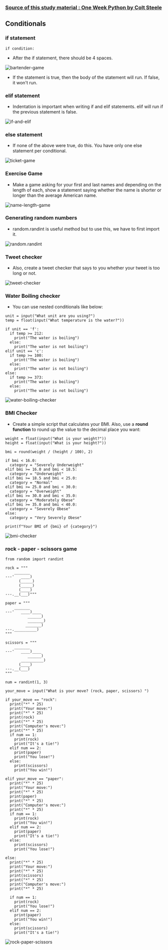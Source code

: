 ### [Source of this study material : One Week Python by Colt Steele](https://www.udemy.com/course/one-week-python/)


## Conditionals

### if statement


```
if condition:
```

- After the if statement, there should be 4 spaces.


![bartender-game](/GCP_ML_pictures/Study-logs/Python/Fundamentals/conditionals/bartender-game.PNG "bartender game")



- If the statement is true, then the body of the statement will run. If false, it won't run.



### elif statement

- Indentation is important when writing if and elif statements. elif will run if the previous statement is false.


![if-and-elif](/GCP_ML_pictures/Study-logs/Python/Fundamentals/conditionals/if-and-elif.PNG "if and elif")



### else statement

- If none of the above were true, do this. You have only one else statement per conditional.


![ticket-game](/GCP_ML_pictures/Study-logs/Python/Fundamentals/conditionals/ticket-game.PNG "ticket game")



### Exercise Game

- Make a game asking for your first and last names and depending on the length of each, show a statement saying whether the name is shorter or longer than the average American name.


![name-length-game](/GCP_ML_pictures/Study-logs/Python/Fundamentals/conditionals/name-length-game.PNG "name length game")



### Generating random numbers

- random.randint is useful method but to use this, we have to first import it.


![random.randint](/GCP_ML_pictures/Study-logs/Python/Fundamentals/conditionals/random-randint.PNG "random.randint(1,1000)")



### Tweet checker

- Also, create a tweet checker that says to you whether your tweet is too long or not.


![tweet-checker](/GCP_ML_pictures/Study-logs/Python/Fundamentals/conditionals/tweet-checker.PNG "tweet checker")



### Water Boiling checker

- You can use nested conditionals like below:


```
unit = input("What unit are you using?")
temp = float(input("What temperature is the water?"))

if unit == 'f':
  if temp >= 212:
    print("The water is boiling")
  else:
    print("The water is not boiling")
elif unit == 'c':
  if temp >= 100:
    print("The water is boiling")
  else:
    print("The water is not boiling")
else:
  if temp >= 373:
    print("The water is boiling")
  else:
    print("The water is not boiling")
```


![water-boiling-checker](/GCP_ML_pictures/Study-logs/Python/Fundamentals/conditionals/water-boiling-checker.PNG "Water boiling checker")



### BMI Checker

- Create a simple script that calculates your BMI. Also, use a **round function** to round up the value to the decimal place you want:


```
weight = float(input("What is your weight?"))
height = float(input("What is your height?"))

bmi = round(weight / (height / 100), 2)

if bmi < 16.0:
  category = "Severely Underweight"
elif bmi >= 16.0 and bmi < 18.5:
  category = "Underweight"
elif bmi >= 18.5 and bmi < 25.0:
  category = "Normal"
elif bmi >= 25.0 and bmi < 30.0:
  category = "Overweight"
elif bmi >= 30.0 and bmi < 35.0:
  category = "Moderately Obese"
elif bmi >= 35.0 and bmi < 40.0:
  category = "Severely Obese"
else:
  category = "Very Severely Obese"

print(f"Your BMI of {bmi} of {category}")
```


![bmi-checker](/GCP_ML_pictures/Study-logs/Python/Fundamentals/conditionals/bmi-checker.PNG "BMI checker")



### rock - paper - scissors game


```
from random import randint

rock = """
    _______
---'   ____)
      (_____)
      (_____)
      (____)
---.__(___)"""

paper = """
    _______
---'   ____)____
          ______)
          _______)
         _______)
---.__________)
"""

scissors = """
    _______
---'   ____)____
          ______)
       __________)
      (____)
---.__(___)
"""

num = randint(1, 3)

your_move = input("What is your move? (rock, paper, scissors) ")

if your_move == "rock":
  print("*" * 25)
  print("Your move:")
  print("*" * 25)
  print(rock)
  print("*" * 25)
  print("Computer's move:")
  print("*" * 25)
  if num == 1:
    print(rock)
    print("It's a tie!")
  elif num == 2:
    print(paper)
    print("You lose!")
  else:
    print(scissors)
    print("You win!")

elif your_move == "paper":
  print("*" * 25)
  print("Your move:")
  print("*" * 25)
  print(paper)
  print("*" * 25)
  print("Computer's move:")
  print("*" * 25)
  if num == 1:
    print(rock)
    print("You win!")
  elif num == 2:
    print(paper)
    print("It's a tie!")
  else:
    print(scissors)
    print("You lose!")

else:
  print("*" * 25)
  print("Your move:")
  print("*" * 25)
  print(scissors)
  print("*" * 25)
  print("Computer's move:")
  print("*" * 25)

  if num == 1:
    print(rock)
    print("You lose!")
  elif num == 2:
    print(paper)
    print("You win!")
  else:
    print(scissors)
    print("It's a tie!")
```


![rock-paper-scissors](/GCP_ML_pictures/Study-logs/Python/Fundamentals/conditionals/rock-paper-scissors.PNG "rock paper scissors game")